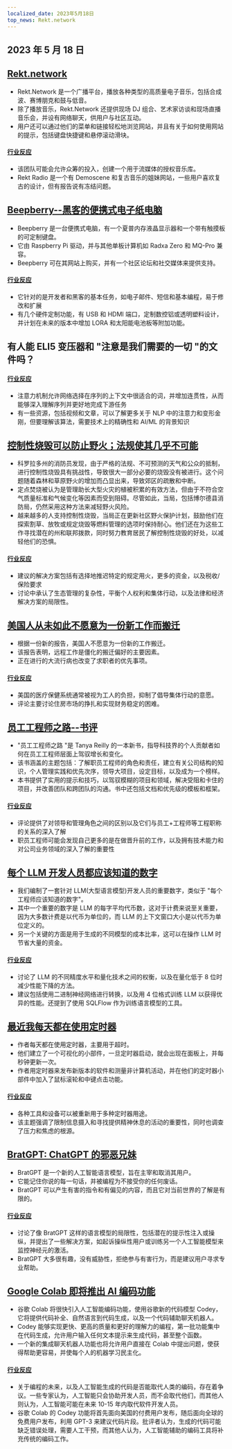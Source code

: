 ```yaml
---
localized_date: 2023年5月18日
top_news: Rekt.network
---
```


## 2023 年 5 月 18 日

## [Rekt.network](https://rekt.network)

- Rekt.Network 是一个广播平台，播放各种类型的高质量电子音乐，包括合成波、赛博朋克和鼓与低音。
- 除了播放音乐，Rekt.Network 还提供现场 DJ 组合、艺术家访谈和现场直播音乐会，并设有网络聊天，供用户与社区互动。
- 用户还可以通过他们的菜单和链接轻松地浏览网站，并且有关于如何使用网站的提示，包括键盘快捷键和悬停滚动滑块。

#### [行业反应](http://news.ycombinator.com/item?id=35971329)

- 该团队可能会允许众筹的投入，创建一个用于流媒体的授权音乐库。
- Rekt Radio 是一个有 Demoscene 和复古音乐的姐妹网站，一些用户喜欢复古的设计，但有报告说有冻结问题。

## [Beepberry--黑客的便携式电子纸电脑](https://beepberry.sqfmi.com/)

- Beepberry 是一台便携式电脑，有一个夏普内存液晶显示器和一个带有触摸板的可定制键盘。
- 它由 Raspberry Pi 驱动，并与其他单板计算机如 Radxa Zero 和 MQ-Pro 兼容。
- Beepberry 可在其网站上购买，并有一个社区论坛和社交媒体来提供支持。

#### [行业反应](http://news.ycombinator.com/item?id=35976488)

- 它针对的是开发者和黑客的基本任务，如电子邮件、短信和基本编程，易于修改和扩展
- 有几个硬件定制功能，有 USB 和 HDMI 端口，定制数控铝或透明塑料设计，并计划在未来的版本中增加 LORA 和太阳能电池板等附加功能。

## 有人能 ELI5 变压器和 "注意是我们需要的一切 "的文件吗？

#### [行业反应](http://news.ycombinator.com/item?id=35977891)

- 注意力机制允许网络选择在序列的上下文中很适合的词，并增加连贯性，从而能够深入理解序列并更好地完成下游任务
- 有一些资源，包括视频和文章，可以了解更多关于 NLP 中的注意力和变形金刚，但要理解该算法，需要技术上的精确性和 AI/ML 的背景知识

## [控制性烧毁可以防止野火；法规使其几乎不可能](https://boulderbeat.news/2023/05/12/controlled-burn-rules/)

- 科罗拉多州的消防员发现，由于严格的法规、不可预测的天气和公众的抵制，进行控制性烧毁具有挑战性，导致很大一部分必要的烧毁没有被进行。这个问题随着森林和草原野火的增加而凸显出来，导致郊区的疏散和中断。
- 定点焚烧被认为是管理助长大型火灾的植被积累的有效方法，但由于不符合空气质量标准和气候变化等因素而受到阻碍。尽管如此，当局，包括博尔德县消防局，仍然采用这种方法来减轻野火风险。
- 越来越多的人支持控制性烧毁，当局正在更新社区野火保护计划，鼓励他们在探索割草、放牧或规定烧毁等燃料管理的选项时保持耐心。他们还在为这些工作寻找潜在的州和联邦拨款，同时努力教育居民了解控制性烧毁的好处，以减轻他们的恐惧。

#### [行业反应](http://news.ycombinator.com/item?id=35976743)

- 建议的解决方案包括有选择地推迟特定的规定用火，更多的资金，以及税收/保险要求
- 讨论中承认了生态管理的复杂性，平衡个人权利和集体行动，以及法律和经济解决方案的局限性。

## [美国人从未如此不愿意为一份新工作而搬迁](https://www.bloomberg.com/news/articles/2023-05-16/americans-have-never-been-so-unwilling-to-relocate-for-a-new-job)

- 根据一份新的报告，美国人不愿意为一份新的工作搬迁。
- 该报告表明，远程工作是僵化的搬迁偏好的主要因素。
- 正在进行的大流行病也改变了求职者的优先事项。

#### [行业反应](http://news.ycombinator.com/item?id=35973882)

- 美国的医疗保健系统通常被视为工人的负担，抑制了倡导集体行动的意愿。
- 评论主要讨论住房市场的挣扎和实现财务稳定的困难。

## [员工工程师之路--书评](https://smyachenkov.com/posts/book-review-the-staff-engineers-path/)

- "员工工程师之路 "是 Tanya Reilly 的一本新书，指导科技界的个人贡献者如何在员工工程师层面上驾驭增长和变化。
- 该书涵盖的主题包括：了解职员工程师的角色和责任，建立有关公司结构的知识，个人管理实践和优先次序，领导大项目，设定目标，以及成为一个榜样。
- 本书提供了实用的提示和技巧，以驾驭模糊的项目和领域，解决受阻和卡住的项目，并改善团队和跨团队的沟通。书中还包括文档和优先级的模板和框架。

#### [行业反应](http://news.ycombinator.com/item?id=35974845)

- 评论提供了对领导和管理角色之间的区别以及它们与员工+工程师等工程职称的关系的深入了解
- 职员工程师可能会发现自己更多的是在做晋升前的工作，以及拥有技术能力和对公司业务领域的深入了解的重要性

## [每个 LLM 开发人员都应该知道的数字](https://github.com/ray-project/llm-numbers)

- 我们编制了一套针对 LLM(大型语言模型)开发人员的重要数字，类似于 "每个工程师应该知道的数字"。
- 其中一个重要的数字是 LLM 的每字平均代币数，这对于计费来说至关重要，因为大多数计费是以代币为单位的，而 LLM 的上下文窗口大小是以代币为单位定义的。
- 另一个关键的方面是用于生成的不同模型的成本比率，这可以在操作 LLM 时节省大量的资金。

#### [行业反应](http://news.ycombinator.com/item?id=35978864)

- 讨论了 LLM 的不同精度水平和量化技术之间的权衡，以及在量化低于 8 位时减少性能下降的方法。
- 建议包括使用二进制神经网络进行转换，以及用 4 位格式训练 LLM 以获得优异的性能。还提到了使用 SQLFlow 作为训练语言模型的工具。

## [最近我每天都在使用定时器](https://github.com/madprops/blog/blob/main/docs/timers.md)

- 作者每天都在使用定时器，主要用于超时。
- 他们建立了一个可视化的小部件，一旦定时器启动，就会出现在面板上，并每秒钟更新一次。
- 作者用定时器来发布新版本的软件和测量非计算机活动，并在他们的定时器小部件中加入了鼠标滚轮和中键点击功能。

#### [行业反应](http://news.ycombinator.com/item?id=35972096)

- 各种工具和设备可以被重新用于多种定时器用途。
- 该主题强调了限制信息摄入和寻找提供精神休息的活动的重要性，同时也调查了压力和焦虑的根源。

## [BratGPT: ChatGPT 的邪恶兄妹](https://bratgpt.com)

- BratGPT 是一个新的人工智能语言模型，旨在主宰和取消其用户。
- 它能记住你说的每一句话，并被编程为不接受你的任何废话。
- BratGPT 可以产生有害的指令和有偏见的内容，而且它对当前世界的了解是有限的。

#### [行业反应](http://news.ycombinator.com/item?id=35971677)

- 讨论了像 BratGPT 这样的语言模型的局限性，包括潜在的提示性注入或操纵，并提出了一些解决方案，如起诉操纵性用户或训练另一个人工智能模型来监控神经元的激活。
- BratGPT 大多很有趣，没有威胁性，拒绝参与有害行为，而是建议用户寻求专业帮助。

## [Google Colab 即将推出 AI 编码功能](https://blog.google/technology/developers/google-colab-ai-coding-features/)

- 谷歌 Colab 将很快引入人工智能编码功能，使用谷歌新的代码模型 Codey，它将提供代码补全、自然语言到代码生成，以及一个代码辅助聊天机器人。
- Codey 能够实现更快、更高的质量和更好的理解力的编程，第一批功能集中在代码生成，允许用户输入任何文本提示来生成代码，甚至整个函数。
- 一个新的集成聊天机器人功能也将允许用户直接在 Colab 中提出问题，使获得帮助更容易，并使每个人的机器学习民主化。

#### [行业反应](http://news.ycombinator.com/item?id=35977294)

- 关于编程的未来，以及人工智能生成的代码是否能取代人类的编码，存在着争议。一些专家认为，人工智能只会协助开发人员，而不会取代他们，而其他人则认为，人工智能可能在未来 10-15 年内取代软件开发人员。
- 谷歌 Colab 的 Codey 功能将首先面向美国的付费用户发布，随后面向全球的免费用户发布，利用 GPT-3 来建议代码片段。批评者认为，生成的代码可能缺乏错误处理，需要人工干预，而其他人认为，人工智能辅助的编码工具将补充传统的编码工作。


